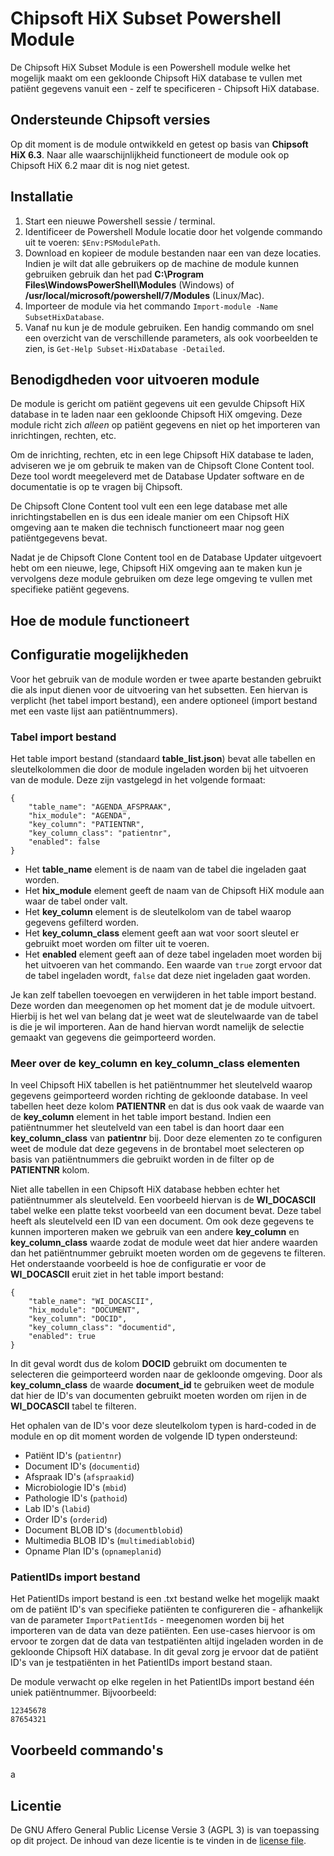 # Chipsoft HiX Subset Powershell Module
De Chipsoft HiX Subset Module is een Powershell module welke het mogelijk maakt om een gekloonde Chipsoft HiX database te vullen met patiënt gegevens vanuit een - zelf te specificeren - Chipsoft HiX database.

## Ondersteunde Chipsoft versies
Op dit moment is de module ontwikkeld en getest op basis van **Chipsoft HiX 6.3**.
Naar alle waarschijnlijkheid functioneert de module ook op Chipsoft HiX 6.2 maar dit is nog niet getest.

## Installatie

1. Start een nieuwe Powershell sessie / terminal.
2. Identificeer de Powershell Module locatie door het volgende commando uit te voeren: `$Env:PSModulePath`.
3. Download en kopieer de module bestanden naar een van deze locaties. Indien je wilt dat alle gebruikers op de machine de module kunnen gebruiken gebruik dan het pad **C:\Program Files\WindowsPowerShell\Modules** (Windows) of **/usr/local/microsoft/powershell/7/Modules** (Linux/Mac).
4. Importeer de module via het commando `Import-module -Name SubsetHixDatabase`.
5. Vanaf nu kun je de module gebruiken. Een handig commando om snel een overzicht van de verschillende parameters, als ook voorbeelden te zien, is `Get-Help Subset-HixDatabase -Detailed`.

## Benodigdheden voor uitvoeren module
De module is gericht om patiënt gegevens uit een gevulde Chipsoft HiX database in te laden naar een gekloonde Chipsoft HiX omgeving. Deze module richt zich *alleen* op patiënt gegevens en niet op het importeren van inrichtingen, rechten, etc.

Om de inrichting, rechten, etc in een lege Chipsoft HiX database te laden, adviseren we je om gebruik te maken van de Chipsoft Clone Content tool. Deze tool wordt meegeleverd met de Database Updater software en de documentatie is op te vragen bij Chipsoft.

De Chipsoft Clone Content tool vult een een lege database met alle inrichtingstabellen en is dus een ideale manier om een Chipsoft HiX omgeving aan te maken die technisch functioneert maar nog geen patiëntgegevens bevat.

Nadat je de Chipsoft Clone Content tool en de Database Updater uitgevoert hebt om een nieuwe, lege, Chipsoft HiX omgeving aan te maken kun je vervolgens deze module gebruiken om deze lege omgeving te vullen met specifieke patiënt gegevens.

## Hoe de module functioneert


## Configuratie mogelijkheden
Voor het gebruik van de module worden er twee aparte bestanden gebruikt die als input dienen voor de uitvoering van het subsetten. Een hiervan is verplicht (het tabel import bestand), een andere optioneel (import bestand met een vaste lijst aan patiëntnummers).

### Tabel import bestand
Het table import bestand (standaard **table_list.json**) bevat alle tabellen en sleutelkolommen die door de module ingeladen worden bij het uitvoeren van de module. Deze zijn vastgelegd in het volgende formaat:

```
{
    "table_name": "AGENDA_AFSPRAAK",
    "hix_module": "AGENDA",
    "key_column": "PATIENTNR",
    "key_column_class": "patientnr",    
    "enabled": false
}
```

- Het **table_name** element is de naam van de tabel die ingeladen gaat worden.
- Het **hix_module** element geeft de naam van de Chipsoft HiX module aan waar de tabel onder valt.
- Het **key_column** element is de sleutelkolom van de tabel waarop gegevens gefilterd worden.
- Het **key_column_class** element geeft aan wat voor soort sleutel er gebruikt moet worden om filter uit te voeren.
- Het **enabled** element geeft aan of deze tabel ingeladen moet worden bij het uitvoeren van het commando. Een waarde van `true` zorgt ervoor dat de tabel ingeladen wordt, `false` dat deze niet ingeladen gaat worden.

Je kan zelf tabellen toevoegen en verwijderen in het table import bestand. Deze worden dan meegenomen op het moment dat je de module uitvoert. Hierbij is het wel van belang dat je weet wat de sleutelwaarde van de tabel is die je wil importeren. Aan de hand hiervan wordt namelijk de selectie gemaakt van gegevens die geimporteerd worden.

### Meer over de key_column en key_column_class elementen
In veel Chipsoft HiX tabellen is het patiëntnummer het sleutelveld waarop gegevens geimporteerd worden richting de gekloonde database. In veel tabellen heet deze kolom **PATIENTNR** en dat is dus ook vaak de waarde van de **key_column** element in het table import bestand. Indien een patiëntnummer het sleutelveld van een tabel is dan hoort daar een **key_column_class** van **patientnr** bij. Door deze elementen zo te configuren weet de module dat deze gegevens in de brontabel moet selecteren op basis van patiëntnummers die gebruikt worden in de filter op de **PATIENTNR** kolom. 

Niet alle tabellen in een Chipsoft HiX database hebben echter het patiëntnummer als sleutelveld. Een voorbeeld hiervan is de **WI_DOCASCII** tabel welke een platte tekst voorbeeld van een document bevat. Deze tabel heeft als sleutelveld een ID van een document. Om ook deze gegevens te kunnen importeren maken we gebruik van een andere **key_column** en **key_column_class** waarde zodat de module weet dat hier andere waarden dan het patiëntnummer gebruikt moeten worden om de gegevens te filteren. 
Het onderstaande voorbeeld is hoe de configuratie er voor de **WI_DOCASCII** eruit ziet in het table import bestand:

```
{
    "table_name": "WI_DOCASCII",
    "hix_module": "DOCUMENT",
    "key_column": "DOCID",
    "key_column_class": "documentid",    
    "enabled": true
}
```

In dit geval wordt dus de kolom **DOCID** gebruikt om documenten te selecteren die geimporteerd worden naar de gekloonde omgeving. Door als **key_column_class** de waarde **document_id** te gebruiken weet de module dat hier de ID's van documenten gebruikt moeten worden om rijen in de **WI_DOCASCII** tabel te filteren.

Het ophalen van de ID's voor deze sleutelkolom typen is hard-coded in de module en op dit moment worden de volgende ID typen ondersteund:

- Patiënt ID's (`patientnr`)
- Document ID's (`documentid`)
- Afspraak ID's (`afspraakid`)
- Microbiologie ID's (`mbid`)
- Pathologie ID's (`pathoid`)
- Lab ID's (`labid`)
- Order ID's (`orderid`)
- Document BLOB ID's (`documentblobid`)
- Multimedia BLOB ID's (`multimediablobid`)
- Opname Plan ID's (`opnameplanid`)

### PatientIDs import bestand
Het PatientIDs import bestand is een .txt bestand welke het mogelijk maakt om de patiënt ID's van specifieke patiënten te configureren die - afhankelijk van de parameter `ImportPatientIds` - meegenomen worden bij het importeren van de data van deze patiënten. Een use-cases hiervoor is om ervoor te zorgen dat de data van testpatiënten altijd ingeladen worden in de gekloonde Chipsoft HiX database. In dit geval zorg je ervoor dat de patiënt ID's van je testpatiënten in het PatientIDs import bestand staan.

De module verwacht op elke regelen in het PatientIDs import bestand één uniek patiëntnummer. Bijvoorbeeld:

```
12345678
87654321
```

## Voorbeeld commando's
a

## Licentie
De GNU Affero General Public License Versie 3 (AGPL 3) is van toepassing op dit project.
De inhoud van deze licentie is te vinden in de [license file](https://github.com/Privinity/Chipsoft-HiX-Subset-Module?tab=AGPL-3.0-1-ov-file#readme).
